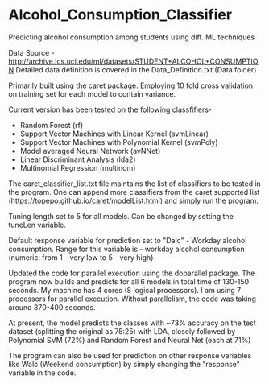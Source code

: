 # Alcohol_Consumption_Classifier
Predicting alcohol consumption among students using diff. ML techniques

Data Source - http://archive.ics.uci.edu/ml/datasets/STUDENT+ALCOHOL+CONSUMPTION
Detailed data definition is covered in the Data_Definition.txt (Data folder)

Primarily built using the caret package.
Employing 10 fold cross validation on training set for each model to contain variance.

Current version has been tested on the following classfifiers-

* Random Forest (rf)
* Support Vector Machines with Linear Kernel (svmLinear)
* Support Vector Machines with Polynomial Kernel (svmPoly)
* Model averaged Neural Network (avNNet)
* Linear Discriminant Analysis (lda2)
* Multinomial Regression (multinom)

The caret_classifier_list.txt file maintains the list of classifiers to be tested in the program. One can append more classifiers from the caret supported list (https://topepo.github.io/caret/modelList.html) and simply run the program.

Tuning length set to 5 for all models. Can be changed by setting the tuneLen variable.

Default response variable for prediction set to "Dalc" - Workday alcohol consumption.
Range for this variable is - workday alcohol consumption (numeric: from 1 - very low to 5 - very high)

Updated the code for parallel execution using the doparallel package. The program now builds and predicts for all 6 models in total time of 130-150 seconds. My machine has 4 cores (8 logical processors). I am using 7 processors for parallel execution. Without parallelism, the code was taking around 370-400 seconds.

At present, the model predicts the classes with ~73% accuracy on the test dataset (splitting the original as 75:25) with LDA, closely followed by Polynomial SVM (72%) and Random Forest and Neural Net (each at 71%)

The program can also be used for prediction on other response variables like Walc (Weekend consumption) by simply changing the "response" variable in the code.
